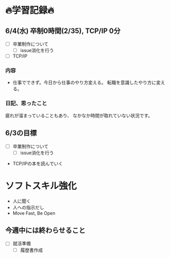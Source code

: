 # 🔥学習記録🔥
## 6/4(水) 卒制0時間(2/35), TCP/IP 0分
- [ ] 卒業制作について
  - [ ] issue消化を行う
- [ ] TCP/IP

### 内容
-  仕事でできず。今日から仕事のやり方変える。
  転職を意識したやり方に変える。

### 日記、思ったこと
疲れが溜まっていることもあり、
なかなか時間が取れていない状況です。

## 6/3の目標
- [ ] 卒業制作について
  - [ ] issue消化を行う
- TCP/IPの本を読んでいく

# ソフトスキル強化
- 人に聞く
- 人への指示だし
- Move Fast, Be Open

## 今週中には終わらせること
- [ ] 就活準備
  - [ ] 履歴書作成